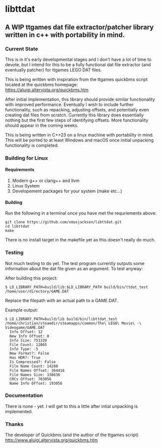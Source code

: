 # libttdat

## A WIP ttgames dat file extractor/patcher library written in c++ with portability in mind.

### Current State

This is in it's early developmental stages and I don't have a lot of time to devote, but I intend for this to be a fully functional dat file extractor (and eventually patcher) for ttgames LEGO DAT files.

This is being written with inspiration from the ttgames quickbms script located at the quickbms homepage: 
https://aluigi.altervista.org/quickbms.htm

After initial implementation, this library should provide similar functionality with improved performance. Eventually I wish to include further functionality, such as repacking, adjusting offsets, and potentially even creating dat files from scratch. Currently this library does essentially nothing but the first few steps of identifying offsets. More functionality should appear in the coming weeks.

This is being written in C++23 on a linux machine with portability in mind. This will be ported to at least Windows and macOS once initial unpacking functionality is completed.

### Building for Linux
 
#### Requirements

 1. Modern g++ or clang++ and llvm
 2. Linux System
 3. Developement packages for your system (make etc...)

#### Building

Run the following in a terminal once you have met the requriements above:

    git clone https://github.com/xmusjackson/libttdat.git
    cd libttdat
    make

There is no install target in the makefile yet as this doesn't really do much.

### Testing

Not much testing to do yet. The test program currently outputs some information about the dat file given as an argument. To test anyway:

After building this project:

    $ LD_LIBRARY_PATH=build/lib:$LD_LIBRARY_PATH build/bin/ttdat_test /home/user/directory/GAME.DAT

Replace the filepath with an actual path to a GAME.DAT.

Example output: 

    $ LD_LIBRARY_PATH=build/lib build/bin/libttdat_test /home/christian/steamdir/steamapps/common/The\ LEGO\ Movie\ -\ Videogame/GAME.DAT 
      Info Offset: 12
      New Info Offset: 0
      Info Size: 751320
      File Count: 12065
      Info Type: -5
      New Format?: False
      Has HDR?: True
      Is Compressed?: False
      File Name Count: 14280
      File Names Offset: 364416
      File Names Size: 338636
      CRCs Offset: 703056
      Name Info Offset: 193056


### Documentation

There is none - yet. I will get to this a little after intial unpacking is implemented.

### Thanks

The developer of Quickbms (and the author of the ttgames script)
http://www.aluigi.altervista.org/quickbms.htm
